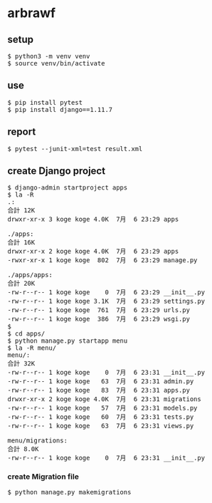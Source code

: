 # arbrawf

## setup
<pre>
$ python3 -m venv venv
$ source venv/bin/activate
</pre>

## use
<pre>
$ pip install pytest
$ pip install django==1.11.7
</pre>

## report
<pre>
$ pytest --junit-xml=test_result.xml
</pre>

## create Django project
<pre>
$ django-admin startproject apps
$ la -R
.:
合計 12K
drwxr-xr-x 3 koge koge 4.0K  7月  6 23:29 apps

./apps:
合計 16K
drwxr-xr-x 2 koge koge 4.0K  7月  6 23:29 apps
-rwxr-xr-x 1 koge koge  802  7月  6 23:29 manage.py

./apps/apps:
合計 20K
-rw-r--r-- 1 koge koge    0  7月  6 23:29 __init__.py
-rw-r--r-- 1 koge koge 3.1K  7月  6 23:29 settings.py
-rw-r--r-- 1 koge koge  761  7月  6 23:29 urls.py
-rw-r--r-- 1 koge koge  386  7月  6 23:29 wsgi.py
$ 
$ cd apps/
$ python manage.py startapp menu
$ la -R menu/
menu/:
合計 32K
-rw-r--r-- 1 koge koge    0  7月  6 23:31 __init__.py
-rw-r--r-- 1 koge koge   63  7月  6 23:31 admin.py
-rw-r--r-- 1 koge koge   83  7月  6 23:31 apps.py
drwxr-xr-x 2 koge koge 4.0K  7月  6 23:31 migrations
-rw-r--r-- 1 koge koge   57  7月  6 23:31 models.py
-rw-r--r-- 1 koge koge   60  7月  6 23:31 tests.py
-rw-r--r-- 1 koge koge   63  7月  6 23:31 views.py

menu/migrations:
合計 8.0K
-rw-r--r-- 1 koge koge    0  7月  6 23:31 __init__.py
</pre>

### create Migration file
<pre>
$ python manage.py makemigrations
</pre>
